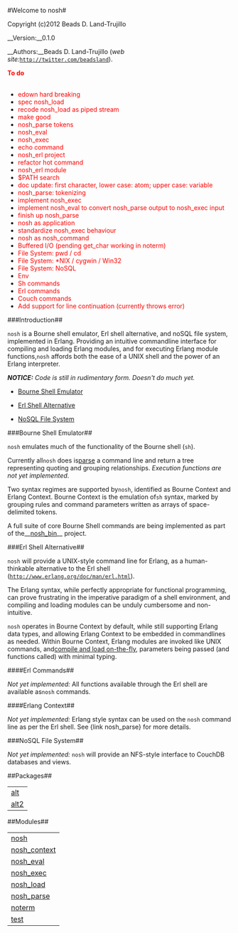 

#Welcome to nosh#


Copyright (c)2012 Beads D. Land-Trujillo

__Version:__0.1.0

__Authors:__Beads D. Land-Trujillo (_web site:_[`http://twitter.com/beadsland`](http://twitter.com/beadsland)).

__<font color="red">To do</font>__
<br></br>
* <font color="red">edown hard breaking</font>
* <font color="red">spec nosh_load</font>
* <font color="red">recode nosh_load as piped stream</font>
* <font color="red">make good</font>
* <font color="red">nosh_parse tokens</font>
* <font color="red">nosh_eval</font>
* <font color="red">nosh_exec</font>
* <font color="red">echo command</font>
* <font color="red">nosh_erl project</font>
* <font color="red">refactor hot command</font>
* <font color="red">nosh_erl module</font>
* <font color="red">$PATH search</font>
* <font color="red">doc update:  first character, lower case:  atom; upper case:  variable</font>
* <font color="red">nosh_parse: tokenizing</font>
* <font color="red">implement nosh_exec</font>
* <font color="red">implement nosh_eval to convert nosh_parse output to nosh_exec input</font>
* <font color="red">finish up nosh_parse</font>
* <font color="red">nosh as application</font>
* <font color="red">standardize nosh_exec behaviour</font>
* <font color="red">nosh as nosh_command</font>
* <font color="red">Buffered I/O (pending get_char working in noterm)</font>
* <font color="red">File System:  pwd / cd</font>
* <font color="red">File System:  *NIX / cygwin / Win32</font>
* <font color="red">File System:  NoSQL</font>
* <font color="red">Env</font>
* <font color="red">Sh commands</font>
* <font color="red">Erl commands</font>
* <font color="red">Couch commands</font>
* <font color="red">Add support for line continuation (currently throws error)</font>


###<a name="Introduction">Introduction</a>##




`nosh` is a Bourne shell emulator, Erl shell alternative, and noSQL file
 system,  implemented in Erlang.  Providing an intuitive commandline
 interface for compiling and loading Erlang modules, and for executing
 Erlang module functions,`nosh` affords both the ease of a UNIX shell 
and the power of an Erlang interpreter.



_<strong>NOTICE:</strong> Code is still in rudimentary form. Doesn't do much yet._


* [Bourne Shell Emulator](http://github.com/beadsland/nosh/blob/master/doc/README.md#Bourne_Shell_Emulator)

* [Erl Shell Alternative](http://github.com/beadsland/nosh/blob/master/doc/README.md#Erl_Shell_Alternative)

* [NoSQL File System](http://github.com/beadsland/nosh/blob/master/doc/README.md#NoSQL_File_System)





###<a name="Bourne_Shell_Emulator">Bourne Shell Emulator</a>##




`nosh` emulates much of the functionality of the Bourne shell (`sh`).



Currently all`nosh` does is[parse](http://github.com/beadsland/nosh/blob/master/doc/nosh_parse.md) a command line
 and return a tree representing quoting and grouping relationships.
_Execution functions are not yet implemented_.
	


Two syntax regimes are supported by`nosh`, identified as Bourne Context
 and Erlang Context.  Bourne Context is the emulation of`sh` syntax, 
marked by grouping rules and command parameters written as arrays of 
space-delimited tokens.



A full suite of core Bourne Shell commands are being implemented as part
 of the__[nosh_bin](http://github.com/beadsland/nosh_bin)__ 
project.



###<a name="Erl_Shell_Alternative">Erl Shell Alternative</a>##




`nosh` will provide a UNIX-style command line for Erlang, as a
 human-thinkable alternative to the Erl shell
 ([`http://www.erlang.org/doc/man/erl.html`](http://www.erlang.org/doc/man/erl.html)).



The Erlang syntax, while perfectly appropriate for functional 
programming, can prove frustrating in the imperative paradigm of a 
shell environment, and compiling and loading modules can be unduly 
cumbersome and non-intuitive.



`nosh` operates in Bourne Context by default, while still supporting
 Erlang data types, and allowing Erlang Context to be embedded in
 commandlines as needed.  Within Bourne Context, Erlang modules are
 invoked like UNIX commands, and[compile and load
 on-the-fly](http://github.com/beadsland/nosh/blob/master/doc/nosh_load.md), parameters being passed (and functions called) with 
minimal typing.



####<a name="Erl_Commands">Erl Commands</a>##




_Not yet implemented:_  All functions available through the Erl
 shell are available as`nosh` commands.



####<a name="Erlang_Context">Erlang Context</a>##




_Not yet implemented:_  Erlang style syntax can be used on the
`nosh` command line as per the Erl shell.  See {link nosh_parse} for 
more details.



###<a name="NoSQL_File_System">NoSQL File System</a>##


_Not yet implemented:_ `nosh` will provide an NFS-style interface
 to CouchDB databases and views.

##Packages##


<table width="100%" border="0" summary="list of packages"><tr><td><a href="http://github.com/beadsland/nosh/blob/master/alt/package-summary.md" class="package">alt</a></td></tr><tr><td><a href="http://github.com/beadsland/nosh/blob/master/alt2/package-summary.md" class="package">alt2</a></td></tr></table>



##Modules##


<table width="100%" border="0" summary="list of modules"><tr><td><a href="http://github.com/beadsland/nosh/blob/master/doc/nosh.md" class="module">nosh</a></td></tr><tr><td><a href="http://github.com/beadsland/nosh/blob/master/doc/nosh_context.md" class="module">nosh_context</a></td></tr><tr><td><a href="http://github.com/beadsland/nosh/blob/master/doc/nosh_eval.md" class="module">nosh_eval</a></td></tr><tr><td><a href="http://github.com/beadsland/nosh/blob/master/doc/nosh_exec.md" class="module">nosh_exec</a></td></tr><tr><td><a href="http://github.com/beadsland/nosh/blob/master/doc/nosh_load.md" class="module">nosh_load</a></td></tr><tr><td><a href="http://github.com/beadsland/nosh/blob/master/doc/nosh_parse.md" class="module">nosh_parse</a></td></tr><tr><td><a href="http://github.com/beadsland/nosh/blob/master/doc/noterm.md" class="module">noterm</a></td></tr><tr><td><a href="http://github.com/beadsland/nosh/blob/master/doc/test.md" class="module">test</a></td></tr></table>

